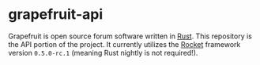 # grapefruit-api

Grapefruit is open source forum software written in [Rust](https://rust-lang.org/). This repository is the API portion of the project. It currently utilizes the [Rocket](https://rocket.rs/) framework version `0.5.0-rc.1` (meaning Rust nightly is not required!).